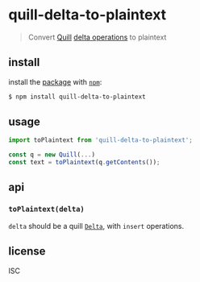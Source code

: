 # quill-delta-to-plaintext

> Convert [Quill][quill] [delta operations][delta] to plaintext

## install

install the [package][pkg] with [`npm`][npm]:

```sh
$ npm install quill-delta-to-plaintext
```

## usage

```js
import toPlaintext from 'quill-delta-to-plaintext';

const q = new Quill(...)
const text = toPlaintext(q.getContents());
```

## api

### `toPlaintext(delta)`

`delta` should be a quill [`Delta`][delta], with `insert` operations.

## license

ISC

[quill]: https://quilljs.com/
[delta]: https://github.com/quilljs/delta/
[pkg]: https://www.npmjs.com/package/quill-delta-to-plaintext
[npm]: https://www.npmjs.com/
